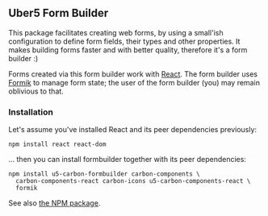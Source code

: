 ## Uber5 Form Builder

This package facilitates creating web forms, by using a small'ish configuration to define form fields, their types and other properties. It makes building forms faster and with  better quality, therefore it's a form builder :)

Forms created via this form builder work with [React](https://reactjs.org/).
The form builder uses [Formik](https://www.npmjs.com/package/formik) to manage form state; the user of the form builder (you) may remain oblivious to that.


### Installation

Let's assume you've installed React and its peer dependencies previously:

```
npm install react react-dom
```

... then you can install formbuilder together with its peer dependencies:

```
npm install u5-carbon-formbuilder carbon-components \
  carbon-components-react carbon-icons u5-carbon-components-react \
  formik
```

See also [the NPM package](https://www.npmjs.com/package/u5-carbon-formbuilder).

